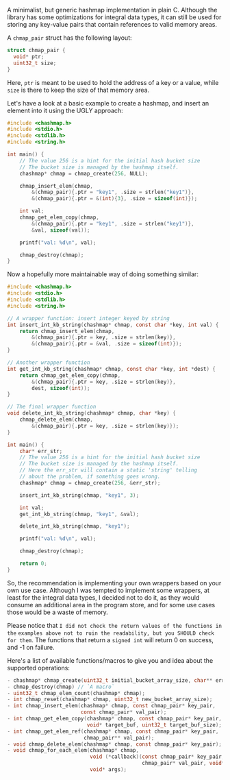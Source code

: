 A minimalist, but generic hashmap implementation in plain C. Although the
library has some optimizations for integral data types, it can still be used
for storing any key-value pairs that contain references to valid memory areas.

A `chmap_pair` struct has the following layout:
```c
struct chmap_pair {
  void* ptr;
  uint32_t size;
}
```

Here, `ptr` is meant to be used to hold the address of a key or a value, while
`size` is there to keep the size of that memory area.

Let's have a look at a basic example to create a hashmap, and insert an element
into it using the UGLY approach:

```c
#include <chashmap.h>
#include <stdio.h>
#include <stdlib.h>
#include <string.h>

int main() {
    // The value 256 is a hint for the initial hash bucket size
    // The bucket size is managed by the hashmap itself.
    chashmap* chmap = chmap_create(256, NULL);

    chmap_insert_elem(chmap,
        &(chmap_pair){.ptr = "key1", .size = strlen("key1")},
        &(chmap_pair){.ptr = &(int){3}, .size = sizeof(int)});

    int val;
    chmap_get_elem_copy(chmap,
        &(chmap_pair){.ptr = "key1", .size = strlen("key1")},
        &val, sizeof(val));

    printf("val: %d\n", val);

    chmap_destroy(chmap);
}
```

Now a hopefully more maintainable way of doing something similar:

```c
#include <chashmap.h>
#include <stdio.h>
#include <stdlib.h>
#include <string.h>

// A wrapper function: insert integer keyed by string
int insert_int_kb_string(chashmap* chmap, const char *key, int val) {
    return chmap_insert_elem(chmap,
        &(chmap_pair){.ptr = key, .size = strlen(key)},
        &(chmap_pair){.ptr = &val, .size = sizeof(int)});
}

// Another wrapper function
int get_int_kb_string(chashmap* chmap, const char *key, int *dest) {
    return chmap_get_elem_copy(chmap,
        &(chmap_pair){.ptr = key, .size = strlen(key)},
        dest, sizeof(int));
}

// The final wrapper function
void delete_int_kb_string(chashmap* chmap, char *key) {
    chmap_delete_elem(chmap,
        &(chmap_pair){.ptr = key, .size = strlen(key)});
}

int main() {
    char* err_str;
    // The value 256 is a hint for the initial hash bucket size
    // The bucket size is managed by the hashmap itself.
    // Here the err_str will contain a static 'string' telling
    // about the problem, if something goes wrong.
    chashmap* chmap = chmap_create(256, &err_str);

    insert_int_kb_string(chmap, "key1", 3);

    int val;
    get_int_kb_string(chmap, "key1", &val);

    delete_int_kb_string(chmap, "key1");

    printf("val: %d\n", val);

    chmap_destroy(chmap);

    return 0;
}
```

So, the recommendation is implementing your own wrappers based on your own use
case. Although I was tempted to implement some wrappers, at least for the
integral data types, I decided not to do it, as they would consume an additional
area in the program store, and for some use cases those would be a waste of
memory.

Please notice that `I did not check the return values of the functions in the`
`examples above not to ruin the readability, but you SHOULD check for them`. The
functions that return a `signed int` will return 0 on success, and -1 on
failure.

Here's a list of available functions/macros to give you and idea about the
supported operations:

```c
- chashmap* chmap_create(uint32_t initial_bucket_array_size, char** err);
- chmap_destroy(chmap) // `A macro`
- uint32_t chmap_elem_count(chashmap* chmap);
- int chmap_reset(chashmap* chmap, uint32_t new_bucket_array_size);
- int chmap_insert_elem(chashmap* chmap, const chmap_pair* key_pair,
                        const chmap_pair* val_pair);
- int chmap_get_elem_copy(chashmap* chmap, const chmap_pair* key_pair,
                          void* target_buf, uint32_t target_buf_size);
- int chmap_get_elem_ref(chashmap* chmap, const chmap_pair* key_pair,
                         chmap_pair** val_pair);
- void chmap_delete_elem(chashmap* chmap, const chmap_pair* key_pair);
- void chmap_for_each_elem(chashmap* chmap,
                           void (*callback)(const chmap_pair* key_pair,
                                            chmap_pair* val_pair, void* args),
                           void* args);
```
